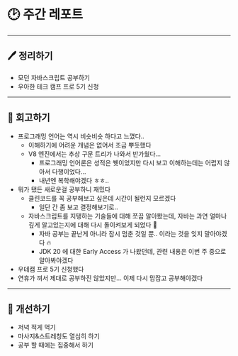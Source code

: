 # 🕑 주간 레포트

---

## 🖊 정리하기

- 모던 자바스크립트 공부하기
- 우아한 테크 캠프 프로 5기 신청

---

## 💭 회고하기

- 프로그래밍 언어는 역시 비슷비슷 하다고 느꼈다..
    - 이해하기에 어려운 개념은 없어서 조금 뿌듯했다
    - V8 엔진에서는 추상 구문 트리가 나와서 반가웠다…
        - 프로그래밍 언어론은 성적은 쒯이었지만 다시 보고 이해하는데는 어렵지 않아서 다행이었다…
        - 내년엔 복학해야겠다 ㅎㅎ..
- 뭐가 됐든 새로운걸 공부하니 재밌다
    - 클린코드를 꼭 공부해보고 싶은데 시간이 될런지 모르겠다
        - 일단 간 좀 보고 결정해보기로..
    - 자바스크립트를 지탱하는 기술들에 대해 쪼끔 알아봤는데, 자바는 과연 얼마나 깊게 알고있는지에 대해 다시 돌이켜보게 되었다 🥲
        - 자바 공부는 끝난게 아니라 잠시 멈춘 것일 뿐.. 이라는 것을 잊지 말아야겠다 🔥
        - JDK 20 에 대한 Early Access 가 나왔던데, 관련 내용은 이번 주 중으로 알아봐야겠다
- 우테캠 프로 5기 신청했다
- 연휴가 껴서 제대로 공부하진 않았지만… 이제 다시 맘잡고 공부해야겠다

---

## 🥊 개선하기

- 저녁 적게 먹기
- 마사지&스트레칭도 열심히 하기
- 공부 할 때에는 집중해서 하기